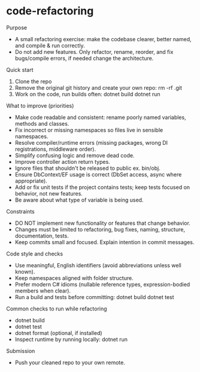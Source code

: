 # code-refactoring

Purpose
- A small refactoring exercise: make the codebase clearer, better named, and compile & run correctly.
- Do not add new features. Only refactor, rename, reorder, and fix bugs/compile errors, if needed change the architecture.

Quick start
1. Clone the repo
2. Remove the original git history and create your own repo:
   rm -rf .git
3. Work on the code, run builds often:
   dotnet build
   dotnet run

What to improve (priorities)
- Make code readable and consistent: rename poorly named variables, methods and classes.
- Fix incorrect or missing namespaces so files live in sensible namespaces.
- Resolve compiler/runtime errors (missing packages, wrong DI registrations, middleware order).
- Simplify confusing logic and remove dead code.
- Improve controller action return types.
- Ignore files that shouldn't be released to public ex. bin/obj.
- Ensure DbContext/EF usage is correct (DbSet access, async where appropriate).
- Add or fix unit tests if the project contains tests; keep tests focused on behavior, not new features.
- Be aware about what type of variable is being used.

Constraints
- DO NOT implement new functionality or features that change behavior.
- Changes must be limited to refactoring, bug fixes, naming, structure, documentation, tests.
- Keep commits small and focused. Explain intention in commit messages.

Code style and checks
- Use meaningful, English identifiers (avoid abbreviations unless well known).
- Keep namespaces aligned with folder structure.
- Prefer modern C# idioms (nullable reference types, expression-bodied members when clear).
- Run a build and tests before committing:
  dotnet build
  dotnet test

Common checks to run while refactoring
- dotnet build
- dotnet test
- dotnet format (optional, if installed)
- Inspect runtime by running locally: dotnet run

Submission
- Push your cleaned repo to your own remote.